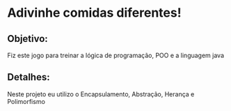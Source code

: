 # Adivinhe comidas diferentes!

<h2>Objetivo:</h2>
Fiz este jogo para treinar a lógica de programação, POO e a linguagem java
<br>
<h2>Detalhes:</h2>
Neste projeto eu utilizo o Encapsulamento, Abstração, Herança e Polimorfismo
